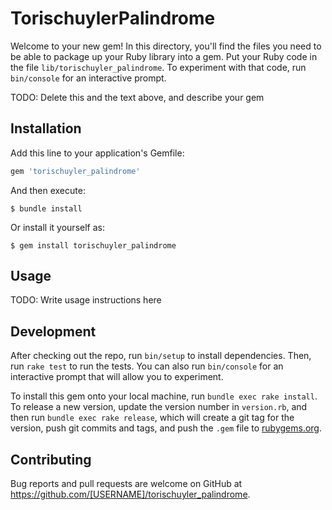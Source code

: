# TorischuylerPalindrome

Welcome to your new gem! In this directory, you'll find the files you need to be able to package up your Ruby library into a gem. Put your Ruby code in the file `lib/torischuyler_palindrome`. To experiment with that code, run `bin/console` for an interactive prompt.

TODO: Delete this and the text above, and describe your gem

## Installation

Add this line to your application's Gemfile:

```ruby
gem 'torischuyler_palindrome'
```

And then execute:

    $ bundle install

Or install it yourself as:

    $ gem install torischuyler_palindrome

## Usage

TODO: Write usage instructions here

## Development

After checking out the repo, run `bin/setup` to install dependencies. Then, run `rake test` to run the tests. You can also run `bin/console` for an interactive prompt that will allow you to experiment.

To install this gem onto your local machine, run `bundle exec rake install`. To release a new version, update the version number in `version.rb`, and then run `bundle exec rake release`, which will create a git tag for the version, push git commits and tags, and push the `.gem` file to [rubygems.org](https://rubygems.org).

## Contributing

Bug reports and pull requests are welcome on GitHub at https://github.com/[USERNAME]/torischuyler_palindrome.

